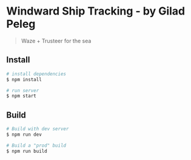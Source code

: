 # Windward Ship Tracking - by Gilad Peleg
> Waze + Trusteer for the sea

## Install

```bash
# install dependencies
$ npm install

# run server
$ npm start
```

## Build

```bash
# Build with dev server
$ npm run dev

# Build a "prod" build
$ npm run build
```
